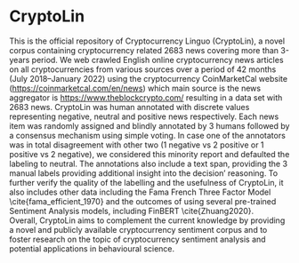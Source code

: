 # CryptoLin

This is the official repository of Cryptocurrency Linguo (CryptoLin), a novel corpus containing cryptocurrency related 2683 news covering more than 3-years period. 
We web crawled English online cryptocurrency news articles on all cryptocurrencies from various sources over a period of 42 months (July 2018–January 2022) using the cryptocurrency CoinMarketCal website (https://coinmarketcal.com/en/news) which main source is the news aggregator is https://www.theblockcrypto.com/ resulting in a data set with 2683 news.
CryptoLin was human annotated with discrete values representing negative, neutral and positive news respectively. Each news item was randomly assigned and blindly annotated by 3 humans followed by a consensus mechanism using simple voting. In case one of the annotators was in total disagreement with other two (1 negative vs 2 positive or 1 positive vs 2 negative), we considered this minority report and defaulted the labeling to neutral. 
The annotations also include a text span, providing the 3 manual labels providing additional insight into the decision’ reasoning. To further verify the quality of the labelling and the usefulness of CryptoLin, it also includes other data including the Fama French Three Factor Model \cite{fama_efficient_1970} and the outcomes of using several pre-trained Sentiment Analysis models, including FinBERT \cite{Zhuang2020}.  
Overall, CryptoLin aims to complement the current knowledge by providing a novel and publicly available cryptocurrency sentiment corpus and to foster research on the topic of cryptocurrency sentiment analysis and potential applications in behavioural science.
